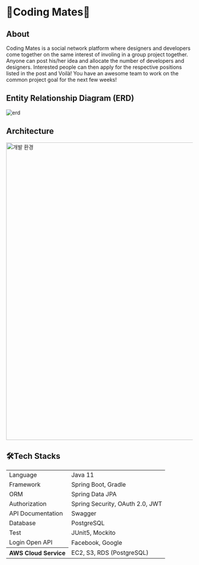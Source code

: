 # 🎉Coding Mates🎉
## About
Coding Mates is a social network platform where designers and developers come together on the same interest of involing in a group project together. Anyone can post his/her idea and allocate the number of developers and designers. Interested people can then apply for the respective positions listed in the post and Voilà! You have an awesome team to work on the common project goal for the next few weeks!

## Entity Relationship Diagram (ERD)
![erd](https://github.com/Coding-Mates-Group/codingmates/assets/56388433/014478df-eae3-4ab0-b448-daec889d8ea5)

## Architecture 
<img width="803" alt="개발 환경" src="https://github.com/Coding-Mates-Group/codingmates/assets/56388433/5016a749-6c15-4d78-a214-37735a7990c3.png">


## 🛠Tech Stacks
<table>
	<tr><td>Language</td><td>Java 11</td></tr>
	<tr><td>Framework</td><td>Spring Boot, Gradle</td></tr>
	<tr><td>ORM</td><td>Spring Data JPA</td></tr>
	<tr><td>Authorization</td><td>Spring Security, OAuth 2.0, JWT</td></tr>
	<tr><td>API Documentation</td><td>Swagger</td></tr>
	<tr><td>Database</td><td>PostgreSQL</td></tr>
	<tr><td>Test</td><td>JUnit5, Mockito</td></tr>
	<tr><td>Login Open API</td><td>Facebook, Google </td></tr>
	<tr><th>AWS Cloud Service</th><td colspan="2">EC2, S3, RDS (PostgreSQL)</td></tr>
</table>

